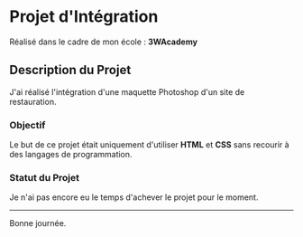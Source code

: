 # Projet d'Intégration

Réalisé dans le cadre de mon école : **3WAcademy**

## Description du Projet

J'ai réalisé l'intégration d'une maquette Photoshop d'un site de restauration. 

### Objectif

Le but de ce projet était uniquement d'utiliser **HTML** et **CSS** sans recourir à des langages de programmation.

### Statut du Projet

Je n'ai pas encore eu le temps d'achever le projet pour le moment.

---

Bonne journée.

